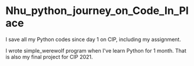 # Nhu_python_journey_on_Code_In_Place

I save all my Python codes since day 1 on CIP, including my assignment.

I wrote simple_werewolf program when I've learn Python for 1 month. That is also my final project for CIP 2021.
